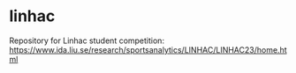 # linhac
Repository for Linhac student competition: https://www.ida.liu.se/research/sportsanalytics/LINHAC/LINHAC23/home.html
